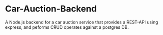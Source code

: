 # Car-Auction-Backend

A Node.js backend for a car auction service that provides a REST-API using express, and peforms CRUD operates against a postgres DB.
